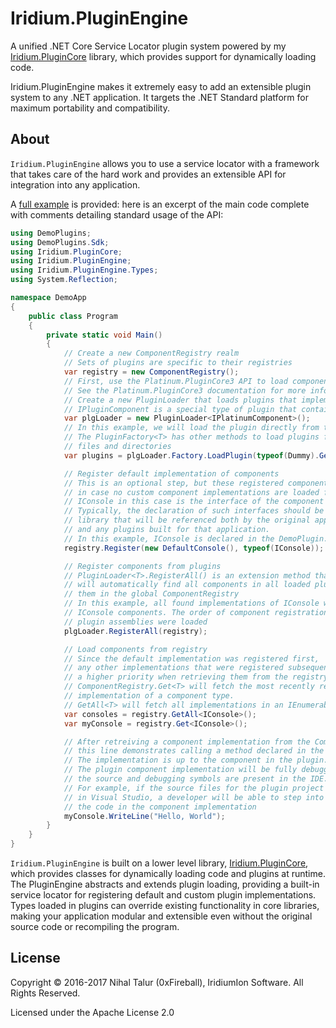 
# Iridium.PluginEngine

A unified .NET Core Service Locator plugin system powered by my [Iridium.PluginCore](https://github.com/0xFireball/Iridium.PluginCore) library, which provides support for dynamically loading code.

Iridium.PluginEngine makes it extremely easy to add an extensible plugin system to any .NET application. It targets
the .NET Standard platform for maximum portability and compatibility.

## About

`Iridium.PluginEngine` allows you to use a service locator with a framework
that takes care of the hard work and provides an extensible API for
integration into any application.

A [full example](https://github.com/0xFireball/Iridium.PluginEngine/tree/master/Iridium.PluginEngine/src/example) is provided:
here is an excerpt of the main code complete with comments detailing standard usage of the API:

```csharp
using DemoPlugins;
using DemoPlugins.Sdk;
using Iridium.PluginCore;
using Iridium.PluginEngine;
using Iridium.PluginEngine.Types;
using System.Reflection;

namespace DemoApp
{
    public class Program
    {
        private static void Main()
        {
            // Create a new ComponentRegistry realm
            // Sets of plugins are specific to their registries
            var registry = new ComponentRegistry();
            // First, use the Platinum.PluginCore3 API to load component plugins
            // See the Platinum.PluginCore3 documentation for more information
            // Create a new PluginLoader that loads plugins that implement IPluginComponent
            // IPluginComponent is a special type of plugin that contains a component
            var plgLoader = new PluginLoader<IPlatinumComponent>();
            // In this example, we will load the plugin directly from the assembly
            // The PluginFactory<T> has other methods to load plugins from other locations, such as
            // files and directories
            var plugins = plgLoader.Factory.LoadPlugin(typeof(Dummy).GetTypeInfo().Assembly);

            // Register default implementation of components
            // This is an optional step, but these registered components will be used
            // in case no custom component implementations are loaded from the plugin
            // IConsole in this case is the interface of the component
            // Typically, the declaration of such interfaces should be in a Common or SDK
            // library that will be referenced both by the original application
            // and any plugins built for that application.
            // In this example, IConsole is declared in the DemoPlugin.SDK assembly
            registry.Register(new DefaultConsole(), typeof(IConsole));

            // Register components from plugins
            // PluginLoader<T>.RegisterAll() is an extension method that
            // will automatically find all components in all loaded plugins, and register
            // them in the global ComponentRegistry
            // In this example, all found implementations of IConsole will be registered as
            // IConsole components. The order of component registration is the same as the order the
            // plugin assemblies were loaded
            plgLoader.RegisterAll(registry);

            // Load components from registry
            // Since the default implementation was registered first,
            // any other implementations that were registered subsequently will have
            // a higher priority when retrieving them from the registry.
            // ComponentRegistry.Get<T> will fetch the most recently registered
            // implementation of a component type.
            // GetAll<T> will fetch all implementations in an IEnumerable<T>
            var consoles = registry.GetAll<IConsole>();
            var myConsole = registry.Get<IConsole>();

            // After retreiving a component implementation from the ComponentRegistry,
            // this line demonstrates calling a method declared in the IConsole interface.
            // The implementation is up to the component in the plugin.
            // The plugin component implementation will be fully debuggable as long as
            // the source and debugging symbols are present in the IDE.
            // For example, if the source files for the plugin project are part of the solution
            // in Visual Studio, a developer will be able to step into this call and debug
            // the code in the component implementation
            myConsole.WriteLine("Hello, World");
        }
    }
}
```

`Iridium.PluginEngine` is built on a lower level library, [Iridium.PluginCore](https://github.com/0xFireball/Iridium.PluginCore), which
provides classes for dynamically loading code and plugins at runtime. The PluginEngine abstracts and extends plugin loading, providing
a built-in service locator for registering default and custom plugin implementations. Types loaded in plugins can override existing functionality in core libraries, making your application modular and extensible even without the original source code or recompiling the program.

## License

Copyright &copy; 2016-2017 Nihal Talur (0xFireball), IridiumIon Software. All Rights Reserved.

Licensed under the Apache License 2.0
